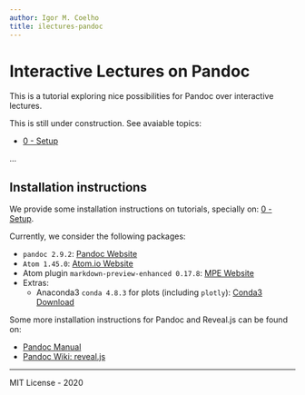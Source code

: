 ```yaml
---
author: Igor M. Coelho
title: ilectures-pandoc
---
```


# Interactive Lectures on Pandoc

This is a tutorial exploring nice possibilities for Pandoc over interactive lectures.

This is still under construction. See avaiable topics:

- [0 - Setup](tutorial/0-setup/0-setup.md)

...


## Installation instructions

We provide some installation instructions on tutorials, specially on: [0 - Setup](tutorial/0-setup/0-setup.md).

Currently, we consider the following packages:

- `pandoc 2.9.2`: [Pandoc Website](https://pandoc.org)
- `Atom 1.45.0`: [Atom.io Website](https://atom.io)
- Atom plugin `markdown-preview-enhanced 0.17.8`: [MPE Website](https://shd101wyy.github.io/markdown-preview-enhanced)
- Extras:
  * Anaconda3 `conda 4.8.3` for plots (including `plotly`): [Conda3 Download](https://www.anaconda.com/distribution/)


Some more installation instructions for Pandoc and Reveal.js can be found on:

- [Pandoc Manual](https://pandoc.org/MANUAL.html)
- [Pandoc Wiki: reveal.js](https://github.com/jgm/pandoc/wiki/Using-pandoc-to-produce-reveal.js-slides)

-------

MIT License - 2020
